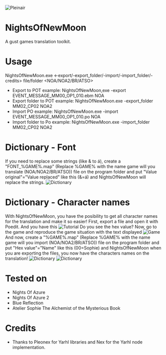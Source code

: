 ![Pleinair](https://github.com/Darkmet98/NightsOfNewMoon/blob/master/Logo.png?raw=true)
# NightsOfNewMoon
A gust games translation toolkit.

# Usage
NightsOfNewMoon.exe <-export/-export_folder/-import/-import_folder/-credits> file/folder <NOA/NOA2/BR/ATSO>

* Export to POT example: NightsOfNewMoon,exe -export EVENT_MESSAGE_MM00_OP1_010.ebm NOA
* Export folder to POT example: NightsOfNewMoon.exe -export_folder MM02_CP02 NOA2
* Import PO example: NightsOfNewMoon.exe -import EVENT_MESSAGE_MM00_OP1_010.po NOA
* Import folder to Po example: NightsOfNewMoon.exe -import_folder MM02_CP02 NOA2

# Dictionary - Font
If you need to replace some strings (like & to á), create a "FONT_%GAME%.map" (Replace %GAME% with the name game will you translate (NOA/NOA2/BR/ATSO)) file on the program folder and put "Value original"="Value replaced" like this (&=á) and NightsOfNewMoon will replace the strings.
![Dictionary](https://github.com/Darkmet98/NightsOfNewMoon/blob/master/Tutorial1.jpg?raw=true)

# Dictionary - Character names
With NightsOfNewMoon, you have the posibility to get all character names for the translation and make it so easier!
First, export a file and open it with Poedit.
And you have this
![Tutorial](https://github.com/Darkmet98/NightsOfNewMoon/blob/master/Tutorial2.jpg?raw=true)
Do you see the hex value? Now, go to the game and reproduce the game situation with the text displayed
![Game](https://github.com/Darkmet98/NightsOfNewMoon/blob/master/Tutorial3.jpg?raw=true)
And now, create a "%GAME%.map" (Replace %GAME% with the name game will you import (NOA/NOA2/BR/ATSO)) file on the program folder and put "Hex value"="Name" like this (00=Sophie) and NightsOfNewMoon when you are exporting the files, you now have the characters names on the translation!
![Dictionary](https://github.com/Darkmet98/NightsOfNewMoon/blob/master/Tutorial4.jpg?raw=true)
![Dictionary](https://github.com/Darkmet98/NightsOfNewMoon/blob/master/Tutorial5.jpg?raw=true)

# Tested on
* Nights Of Azure
* Nights Of Azure 2
* Blue Reflection
* Atelier Sophie The Alchemist of the Mysterious Book

# Credits
* Thanks to Pleonex for Yarhl libraries and Nex for the Yarhl node implementation.